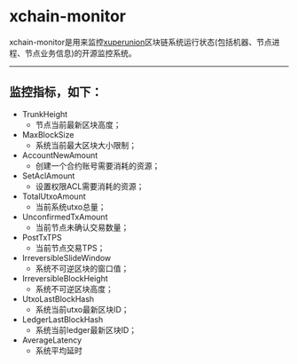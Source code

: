# xchain-monitor

xchain-monitor是用来监控[xuperunion](https://github.com/xuperchain/xuperunion)区块链系统运行状态(包括机器、节点进程、节点业务信息)的开源监控系统。

-----------
## 监控指标，如下：

* TrunkHeight
  - 节点当前最新区块高度；
* MaxBlockSize
  - 系统当前最大区块大小限制；
* AccountNewAmount
  - 创建一个合约账号需要消耗的资源；
* SetAclAmount
  - 设置权限ACL需要消耗的资源；
* TotalUtxoAmount
  - 当前系统utxo总量；
* UnconfirmedTxAmount
  - 当前节点未确认交易数量；
* PostTxTPS
  - 当前节点交易TPS；
* IrreversibleSlideWindow
  - 系统不可逆区块的窗口值；
* IrreversibleBlockHeight
  - 系统不可逆区块高度；
* UtxoLastBlockHash
  - 系统当前utxo最新区块ID；
* LedgerLastBlockHash
  - 系统当前ledger最新区块ID；
* AverageLatency
  - 系统平均延时
